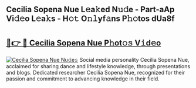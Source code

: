 ## Cecilia Sopena Nue L𝚎a𝚔ed N𝚞𝚍e - Part-aAp Vi𝚍𝚎o L𝚎a𝚔s - H𝚘𝚝 O𝚗𝚕yf𝚊ns P𝚑𝚘tos dUa8f

# <h2><a href="http://kf8h1nt.oniu.top/?m=Cecilia+Sopena+Nue">🔗👉 🔴 Cecilia Sopena Nue P𝚑ot𝚘𝚜 V𝚒d𝚎o</a></h2>

[![Cecilia Sopena Nue Nu𝚍e𝚜](https://i.imgur.com/0qMVB7G.gif)](http://kf8h1nt.oniu.top/?m=Cecilia+Sopena+Nue)
Social media personality Cecilia Sopena Nue, acclaimed for sharing dance and lifestyle knowledge, through presentations and blogs. Dedicated researcher Cecilia Sopena Nue, recognized for their passion and commitment to advancing knowledge in their field.  
